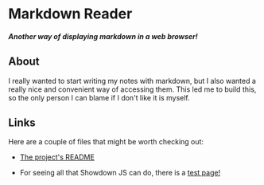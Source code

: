 <!---DOC:Index;The index page;Sean Lewis-->
# Markdown Reader

##### _Another_ way of displaying markdown in a web browser!

## About

I really wanted to start writing my notes with markdown, but I also wanted a really nice and convenient way of accessing them. This led me to build this, so the only person I can blame if I don't like it is myself.

## Links

Here are a couple of files that might be worth checking out:

* [The project's README](javascript:renderReadme();)

* For seeing all that Showdown JS can do, there is a [test page!](javascript:loadMarkdownFromFile('markdown/testpage.md');)
